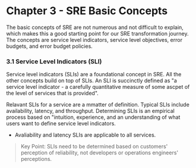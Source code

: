 # Chapter 3 - SRE Basic Concepts
The basic concepts of SRE are not numerous and not difficult to explain, which makes this a good starting point for our SRE transformation journey. The concepts are service level indicators, service level objectives, error budgets, and error budget policies.

### 3.1 Service Level Indicators (SLI)
Service level indicators (SLIs) are a foundational concept in SRE. All the other concepts build on top of SLIs. An SLI is succinctly defined as "a service level indicator - a carefully quantitative measure of some ascpet of the level of services that is provided". 

Relavant SLIs for a service are a mmatter of definition. Typical SLIs include availability, latency, and throughput. Determining SLIs is an empirical process based on "intuition, experience, and an understanding of what users want to define service level indicators. 

- Avaliability and latency SLIs are applicable to all services. 

> Key Point: SLIs need to be determined based on customers' perception of reliability, not developers or operations engineers' perceptions. 

